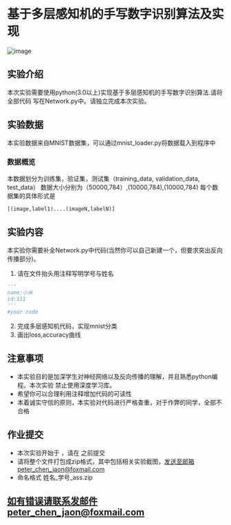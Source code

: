 # 基于多层感知机的手写数字识别算法及实现
![image](../data/mnist_100_digits.png)
## 实验介绍
本次实验需要使用python(3.0以上)实现基于多层感知机的手写数字识别算法.请将全部代码
写在Network.py中。请独立完成本次实验。

## 实验数据
本实验数据来自MNIST数据集，可以通过mnist_loader.py将数据载入到程序中


### 数据概览
本数据划分为训练集，验证集，测试集（training_data, validation_data, test_data）
数据大小分别为（50000,784）,(10000,784),(10000,784)
每个数据集的具体形式是
```python
[(image,label1)....(imageN,labelN)]
```

## 实验内容
本实验你需要补全Network.py中代码(当然你可以自己新建一个，但要求突出反向传播部分)。

1. 请在文件抬头用注释写明学号与姓名
```python
'''
name:小米
id:111
'''
#your code
```
2. 完成多层感知机代码，实现mnist分类
3. 画出loss,accuracy曲线

## 注意事项
- 本实验目的是加深学生对神经网络以及反向传播的理解，并且熟悉python编程。本次实验
禁止使用深度学习库。
- 希望你可以合理利用注释增加代码的可读性
- 本着诚实守信的原则，本实验对代码进行严格查重，对于作弊的同学，全部不合格

## 作业提交
- 本次实验开始于    ，请在   之前提交
- 请将整个文件打包成zip格式，其中包括相关实验截图，发送至邮箱peter_chen_jaon@foxmail.com
- 命名格式 姓名_学号_ass.zip


## 如有错误请联系发邮件peter_chen_jaon@foxmail.com